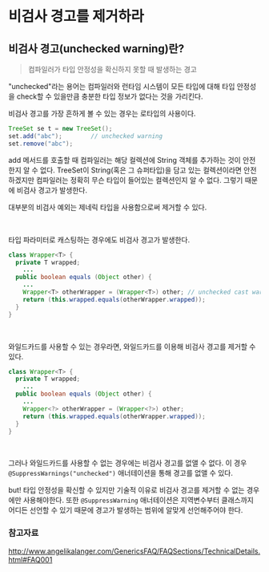 # 비검사 경고를 제거하라

## 비검사 경고(unchecked warning)란?

> 컴파일러가 타입 안정성을 확신하지 못할 때 발생하는 경고

"unchecked"라는 용어는 컴파일러와 런타임 시스템이 모든 타입에 대해 타입 안정성을 check할 수 있을만큼 충분한 타입 정보가 없다는 것을 가리킨다. 

비검사 경고를 가장 흔하게 볼 수 있는 경우는 로타입의 사용이다.

```java
TreeSet se t = new TreeSet();
set.add("abc");        // unchecked warning
set.remove("abc");
```

add 메서드를 호출할 때 컴파일러는 해당 컬렉션에 String 객체를 추가하는 것이 안전한지 알 수 없다. TreeSet이 String(혹은 그 슈퍼타입)을 담고 있는 컬렉션이라면 안전하겠지만 컴파일러는 정확히 무슨 타입이 들어있는 컬렉션인지 알 수 없다. 그렇기 때문에 비검사 경고가 발생한다.

대부분의 비검사 예외는 제네릭 타입을 사용함으로써 제거할 수 있다.

<br>

타입 파라미터로 캐스팅하는 경우에도 비검사 경고가 발생한다.

```java
class Wrapper<T> {
  private T wrapped;
    ...
  public boolean equals (Object other) {
    ...
    Wrapper<T> otherWrapper = (Wrapper<T>) other; // unchecked cast warning
    return (this.wrapped.equals(otherWrapper.wrapped));
  }
}
```

<br>

와일드카드를 사용할 수 있는 경우라면, 와일드카드를 이용해 비검사 경고를 제거할 수 있다.

```java
class Wrapper<T> {
  private T wrapped;
    ...
  public boolean equals (Object other) {
    ...
    Wrapper<?> otherWrapper = (Wrapper<?>) other;
    return (this.wrapped.equals(otherWrapper.wrapped));
  }
}
```

<br>

그러나 와일드카드를 사용할 수 없는 경우에는 비검사 경고를 없앨 수 없다. 이 경우 `@SuppressWarnings("unchecked")` 애너테이션을 통해 경고를 없앨 수 있다.

but! 타입 안정성을 확신할 수 있지만 기술적 이유로 비검사 경고를 제거할 수 없는 경우에만 사용해야한다. 또한 `@SuppressWarning` 애너테이션은 지역변수부터 클래스까지 어디든 선언할 수 있기 때문에 경고가 발생하는 범위에 알맞게 선언해주어야 한다.

### 참고자료

http://www.angelikalanger.com/GenericsFAQ/FAQSections/TechnicalDetails.html#FAQ001